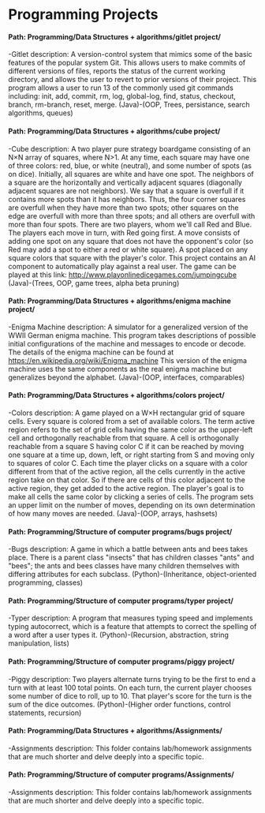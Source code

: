 # Programming Projects

#### Path: Programming/Data Structures + algorithms/gitlet project/
-Gitlet description: A version-control system that mimics some of the basic features of the popular system Git. This allows users to make commits of different versions of files, reports the status of the current working directory, and allows the user to revert to prior versions of their project.  This program allows a user to run 13 of the commonly used git commands including: init, add, commit, rm, log, global-log, find, status, checkout, branch, rm-branch, reset, merge. (Java)-(OOP, Trees, persistance, search algorithms, queues)

#### Path: Programming/Data Structures + algorithms/cube project/
-Cube description: A two player pure strategy boardgame consisting of an N×N array of squares, where N>1. At any time, each square may have one of three colors: red, blue, or white (neutral), and some number of spots (as on dice). Initially, all squares are white and have one spot.
The neighbors of a square are the horizontally and vertically adjacent squares (diagonally adjacent squares are not neighbors). We say that a square is overfull if it contains more spots than it has neighbors. Thus, the four corner squares are overfull when they have more than two spots; other squares on the edge are overfull with more than three spots; and all others are overfull with more than four spots.
There are two players, whom we'll call Red and Blue. The players each move in turn, with Red going first. A move consists of adding one spot on any square that does not have the opponent's color (so Red may add a spot to either a red or white square). A spot placed on any square colors that square with the player's color.
This project contains an AI component to automatically play against a real user.  The game can be played at this link: http://www.playonlinedicegames.com/jumpingcube (Java)-(Trees, OOP, game trees, alpha beta pruning)
  
#### Path: Programming/Data Structures + algorithms/enigma machine project/
-Enigma Machine description: A simulator for a generalized version of the WWII German enigma machine.  This program takes descriptions of possible initial configurations of the machine and messages to encode or decode.  The details of the enigma machine can be found at https://en.wikipedia.org/wiki/Enigma_machine This version of the enigma machine uses the same components as the real enigma machine but generalizes beyond the alphabet. (Java)-(OOP, interfaces, comparables)

#### Path: Programming/Data Structures + algorithms/colors project/
-Colors description: A game played on a W×H rectangular grid of square cells. Every square is colored from a set of available colors. The term active region refers to the set of grid cells having the same color as the upper-left cell and orthogonally reachable from that square. A cell is orthogonally reachable from a square S having color C if it can be reached by moving one square at a time up, down, left, or right starting from S and moving only to squares of color C.
Each time the player clicks on a square with a color different from that of the active region, all the cells currently in the active region take on that color. So if there are cells of this color adjacent to the active region, they get added to the active region.
The player's goal is to make all cells the same color by clicking a series of cells. The program sets an upper limit on the number of moves, depending on its own determination of how many moves are needed. (Java)-(OOP, arrays, hashsets)

#### Path: Programming/Structure of computer programs/bugs project/
-Bugs description:  A game in which a battle between ants and bees takes place.  There is a parent class "insects" that has children classes "ants" and "bees"; the ants and bees classes have many children themselves with differing attributes for each subclass. (Python)-(Inheritance, object-oriented programming, classes)

#### Path: Programming/Structure of computer programs/typer project/
-Typer description:  A program that measures typing speed and implements typing autocorrect, which is a feature that attempts to correct the spelling of a word after a user types it.  (Python)-(Recursion, abstraction, string manipulation, lists)

#### Path: Programming/Structure of computer programs/piggy project/
-Piggy description:  Two players alternate turns trying to be the first to end a turn with at least 100 total points. On each turn, the current player chooses some number of dice to roll, up to 10. That player's score for the turn is the sum of the dice outcomes. (Python)-(Higher order functions, control statements, recursion)

#### Path: Programming/Data Structures + algorithms/Assignments/
-Assignments description: This folder contains lab/homework assignments that are much shorter and delve deeply into a specific topic.

#### Path: Programming/Structure of computer programs/Assignments/
-Assignments description: This folder contains lab/homework assignments that are much shorter and delve deeply into a specific topic.
